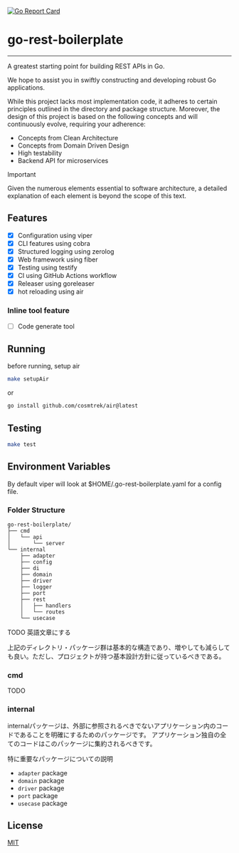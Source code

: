 [![Go Report Card](https://goreportcard.com/badge/github.com/tkitsunai/go-rest-boilerplate)](https://goreportcard.com/report/github.com/tkitsunai/go-rest-boilerplate)

# go-rest-boilerplate

---

A greatest starting point for building REST APIs in Go.

We hope to assist you in swiftly constructing and developing robust Go applications.

While this project lacks most implementation code, it adheres to certain principles outlined in the directory and package structure. Moreover, the design of this project is based on the following concepts and will continuously evolve, requiring your adherence:

- Concepts from Clean Architecture
- Concepts from Domain Driven Design
- High testability
- Backend API for microservices

> [!IMPORTANT]
> Given the numerous elements essential to software architecture, a detailed explanation of each element is beyond the scope of this text.

## Features

- [x] Configuration using viper
- [x] CLI features using cobra
- [x] Structured logging using zerolog
- [x] Web framework using fiber
- [x] Testing using testify
- [x] CI using GitHub Actions workflow
- [x] Releaser using goreleaser
- [x] hot reloading using air

### Inline tool feature

- [ ] Code generate tool

## Running
before running, setup air
```bash
make setupAir
```
or
```bash
go install github.com/cosmtrek/air@latest
```

## Testing

```bash
make test
```

## Environment Variables

By default viper will look at $HOME/.go-rest-boilerplate.yaml for a config file.

### Folder Structure

```
go-rest-boilerplate/
├── cmd
│   └── api
│       └── server
└── internal
    ├── adapter
    ├── config
    ├── di
    ├── domain
    ├── driver
    ├── logger
    ├── port
    ├── rest
    │   ├── handlers
    │   └── routes
    └── usecase
```

TODO 英語文章にする

上記のディレクトリ・パッケージ群は基本的な構造であり、増やしても減らしても良い。ただし、プロジェクトが持つ基本設計方針に従っているべきである。

### cmd

TODO

### internal

internalパッケージは、外部に参照されるべきでないアプリケーション内のコードであることを明確にするためのパッケージです。
アプリケーション独自の全てのコードはこのパッケージに集約されるべきです。

特に重要なパッケージについての説明

- `adapter` package
- `domain` package
- `driver` package
- `port` package
- `usecase` package

## License

[MIT](./LICENSE)
